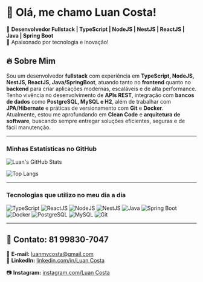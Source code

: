 # 👋 Olá, me chamo Luan Costa!  

🎯 **Desenvolvedor Fullstack | TypeScript | NodeJS | NestJS | ReactJS | Java | Spring Boot**  
🚀 Apaixonado por tecnologia e inovação!

## 🔥 **Sobre Mim**  

Sou um desenvolvedor **fullstack** com experiência em **TypeScript, NodeJS, NestJS, ReactJS, Java/SpringBoot**, atuando tanto no **frontend** quanto no **backend** para criar aplicações modernas, escaláveis e de alta performance.  
Tenho vivência no desenvolvimento de **APIs REST**, integração com **bancos de dados** como **PostgreSQL, MySQL e H2**, além de trabalhar com **JPA/Hibernate** e práticas de versionamento com **Git** e **Docker**.  
Atualmente, estou me aprofundando em **Clean Code** e **arquitetura de software**, buscando sempre entregar soluções eficientes, seguras e de fácil manutenção.  

---

### Minhas Estatísticas no GitHub  

![Luan's GitHub Stats](https://github-readme-stats.vercel.app/api?username=luanmvcosta0&show_icons=true&theme=dracula)

![Top Langs](https://github-readme-stats.vercel.app/api/top-langs/?username=luanmvcosta0&layout=compact&theme=dracula)

---

### Tecnologias que utilizo no meu dia a dia
![TypeScript](https://img.shields.io/badge/TypeScript-000?style=for-the-badge&logo=typescript&logoColor=3178C6)
![ReactJS](https://img.shields.io/badge/React-000?style=for-the-badge&logo=react&logoColor=61DAFB)
![NodeJS](https://img.shields.io/badge/Node.js-000?style=for-the-badge&logo=node.js&logoColor=339933)
![NestJS](https://img.shields.io/badge/NestJS-000?style=for-the-badge&logo=nestjs&logoColor=E0234E)
![Java](https://img.shields.io/badge/Java-000?style=for-the-badge&logo=java&logoColor=white)
![Spring Boot](https://img.shields.io/badge/Spring%20Boot-000?style=for-the-badge&logo=springboot&logoColor=6DB33F)
![Docker](https://img.shields.io/badge/Docker-000?style=for-the-badge&logo=docker&logoColor=2496ED)
![PostgreSQL](https://img.shields.io/badge/PostgreSQL-000?style=for-the-badge&logo=postgresql&logoColor=4169E1)
![MySQL](https://img.shields.io/badge/MySQL-000?style=for-the-badge&logo=mysql&logoColor=4479A1)
![Git](https://img.shields.io/badge/Git-000?style=for-the-badge&logo=git&logoColor=F05032)

---

 
## 📩 **Contato: 81 99830-7047**  

📧 **E-mail:** luanmvcosta@gmail.com  
💼 **LinkedIn:** [linkedin.com/in/Luan Costa](https://www.linkedin.com/in/luan-costa-877010235/)

📷 **Instagram:** [instagram.com/Luan Costa](https://www.instagram.com/dev_luan_/)
